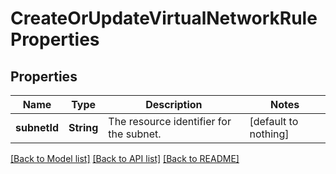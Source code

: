 # CreateOrUpdateVirtualNetworkRuleProperties


## Properties
Name | Type | Description | Notes
------------ | ------------- | ------------- | -------------
**subnetId** | **String** | The resource identifier for the subnet. | [default to nothing]


[[Back to Model list]](../README.md#models) [[Back to API list]](../README.md#api-endpoints) [[Back to README]](../README.md)


